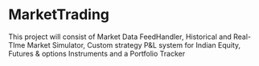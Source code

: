 # MarketTrading
This project will consist of Market Data FeedHandler, Historical and Real-TIme Market Simulator, Custom strategy P&amp;L system for Indian Equity, Futures &amp; options Instruments and a Portfolio Tracker
